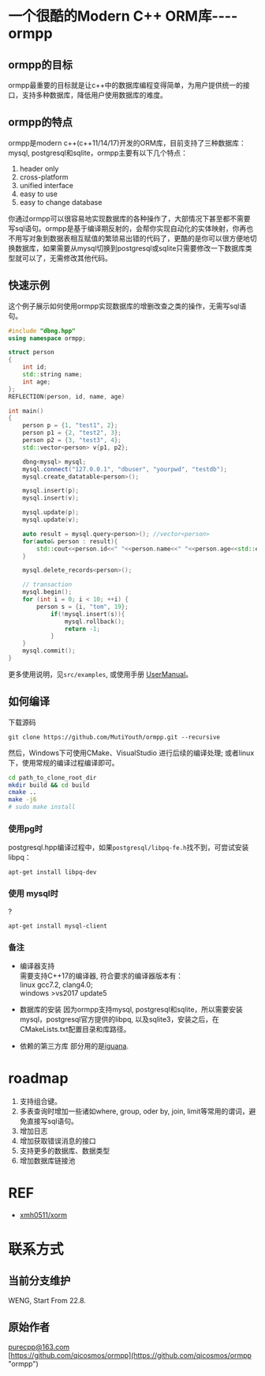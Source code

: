 # 一个很酷的Modern C++ ORM库----ormpp
## ormpp的目标
ormpp最重要的目标就是让c++中的数据库编程变得简单，为用户提供统一的接口，支持多种数据库，降低用户使用数据库的难度。

## ormpp的特点
ormpp是modern c++(c++11/14/17)开发的ORM库，目前支持了三种数据库：mysql, postgresql和sqlite，ormpp主要有以下几个特点：

1. header only
2. cross-platform 
3. unified interface 
4. easy to use 
5. easy to change database

你通过ormpp可以很容易地实现数据库的各种操作了，大部情况下甚至都不需要写sql语句。ormpp是基于编译期反射的，会帮你实现自动化的实体映射，你再也不用写对象到数据表相互赋值的繁琐易出错的代码了，更酷的是你可以很方便地切换数据库，如果需要从mysql切换到postgresql或sqlite只需要修改一下数据库类型就可以了，无需修改其他代码。

## 快速示例

这个例子展示如何使用ormpp实现数据库的增删改查之类的操作，无需写sql语句。

```c++
#include "dbng.hpp"
using namespace ormpp;

struct person
{
	int id;
	std::string name;
	int age;
};
REFLECTION(person, id, name, age)

int main()
{
	person p = {1, "test1", 2};
	person p1 = {2, "test2", 3};
	person p2 = {3, "test3", 4};
	std::vector<person> v{p1, p2};

	dbng<mysql> mysql;
	mysql.connect("127.0.0.1", "dbuser", "yourpwd", "testdb");
	mysql.create_datatable<person>();

	mysql.insert(p);
	mysql.insert(v);

	mysql.update(p);
	mysql.update(v);

	auto result = mysql.query<person>(); //vector<person>
	for(auto& person : result){
		std::cout<<person.id<<" "<<person.name<<" "<<person.age<<std::endl;
	}

	mysql.delete_records<person>();

	// transaction
	mysql.begin();
	for (int i = 0; i < 10; ++i) {
		person s = {i, "tom", 19};
			if(!mysql.insert(s)){
				mysql.rollback();
				return -1;
			}
	}
	mysql.commit();
}
```

更多使用说明，见`src/examples`, 或使用手册 [UserManual](User_Manual.md)。


## 如何编译
下载源码
```
git clone https://github.com/MutiYouth/ormpp.git --recursive
```
然后，Windows下可使用CMake、VisualStudio 进行后续的编译处理; 或者linux下，使用常规的编译过程编译即可。
```bash
cd path_to_clone_root_dir
mkdir build && cd build
cmake ..
make -j6
# sudo make install
```

###  使用pg时
postgresql.hpp编译过程中，如果`postgresql/libpq-fe.h`找不到，可尝试安装libpq：
```
apt-get install libpq-dev
```

### 使用 mysql时
?
```
apt-get install mysql-client
```


### 备注
* 编译器支持<br/>
需要支持C++17的编译器, 符合要求的编译器版本有：<br/>
linux gcc7.2, clang4.0; <br/>
windows >vs2017 update5

* 数据库的安装
因为ormpp支持mysql, postgresql和sqlite，所以需要安装mysql，postgresql官方提供的libpq, 以及sqlite3，安装之后，在CMakeLists.txt配置目录和库路径。

* 依赖的第三方库
部分用的是[iguana](https://github.com/qicosmos/iguana.git).


# roadmap

1. 支持组合键。 
2. 多表查询时增加一些诸如where, group, oder by, join, limit等常用的谓词，避免直接写sql语句。 
3. 增加日志 
4. 增加获取错误消息的接口 
5. 支持更多的数据库、数据类型
6. 增加数据库链接池

# REF
* [xmh0511/xorm](https://github.com/xmh0511/xorm)

# 联系方式
## 当前分支维护
WENG, Start From 22.8.

## 原始作者
purecpp@163.com  <br/>
[https://github.com/qicosmos/ormpp](https://github.com/qicosmos/ormpp "ormpp") <br/>
